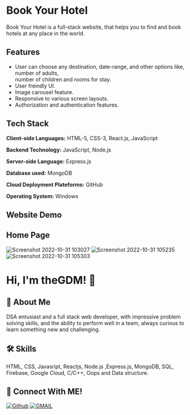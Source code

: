 # Book Your Hotel
Book Your Hotel is a full-stack website, that helps you to find and book hotels at any place in the world.

## Features
- User can choose any destination, date-range, and other options like, number of adults, </br>
  number of children and rooms for stay.
- User freindly UI.
- Image carousel feature.
- Responsive to various screen layouts.
- Authorization and authentication features.

## Tech Stack

**Client-side Languages:** HTML-5, CSS-3, React.js, JavaScript

**Backend Technology:** JavaScript, Node.js

**Server-side Language:** Express.js

**Database used:** MongoDB

**Cloud Deployment Plateforms:** GitHub

**Operating System:** Windows
  
## Website Demo
## Home Page
![Screenshot 2022-10-31 103027](https://user-images.githubusercontent.com/89511377/198939401-b9eda8a5-2dad-4da4-98cd-4b294a886ae6.jpg)
![Screenshot 2022-10-31 105235](https://user-images.githubusercontent.com/89511377/198939416-f41b4531-8d2a-4804-9b6a-76ca99a08577.jpg)
![Screenshot 2022-10-31 105303](https://user-images.githubusercontent.com/89511377/198939442-a26eaa00-a5d3-4834-a347-39672d21f107.jpg)


# Hi, I'm theGDM! 👋
## 🚀 About Me
DSA entusiast and a full stack web developer, with impressive problem solving skills,
and the ability to perform well in a team, always curious to learn something new and challenging.

## 🛠 Skills
HTML, CSS, Javasript, Reactjs, Node.js ,Express.js, MongoDB, SQL, Firebase, Google Cloud, C/C++, Oops and Data structure.

## 🔗 Connect With ME!
[![Github](https://img.shields.io/badge/github-000?style=for-the-badge&logo=github&logoColor=)](https://github.com/theGDM)
[![GMAIL](https://img.shields.io/badge/Gmail-ea4335?style=for-the-badge&logo=gmail&logoColor=white)](mailto:gyandeepmehra370@gmail.com)
